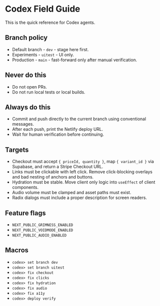 # Codex Field Guide

This is the quick reference for Codex agents.

## Branch policy

- Default branch - `dev` - stage here first.  
- Experiments - `uitest` - UI only.  
- Production - `main` - fast-forward only after manual verification.

## Never do this

- Do not open PRs.  
- Do not run local tests or local builds.  

## Always do this

- Commit and push directly to the current branch using conventional messages.
- After each push, print the Netlify deploy URL.
- Wait for human verification before continuing.

## Targets

- Checkout must accept `{ priceId, quantity }`, map `{ variant_id }` via Supabase, and return a Stripe Checkout URL.
- Links must be clickable with left click. Remove click-blocking overlays and bad nesting of anchors and buttons.
- Hydration must be stable. Move client only logic into `useEffect` of client components.
- Audio volume must be clamped and asset paths must exist.
- Radix dialogs must include a proper description for screen readers.

## Feature flags

- `NEXT_PUBLIC_GRIMNESS_ENABLED`
- `NEXT_PUBLIC_VOIDMODE_ENABLED`
- `NEXT_PUBLIC_AUDIO_ENABLED`

## Macros

- `codex> set branch dev`  
- `codex> set branch uitest`  
- `codex> fix checkout`  
- `codex> fix clicks`  
- `codex> fix hydration`  
- `codex> fix audio`  
- `codex> fix a11y`  
- `codex> deploy verify`
